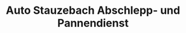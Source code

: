 ---
title: "Auto Stauzebach Abschlepp- und Pannendienst"
url: /marburg/auto-stauzebach-abschlepp-und-pannendienst/
shop: Autowerkstatt
---
